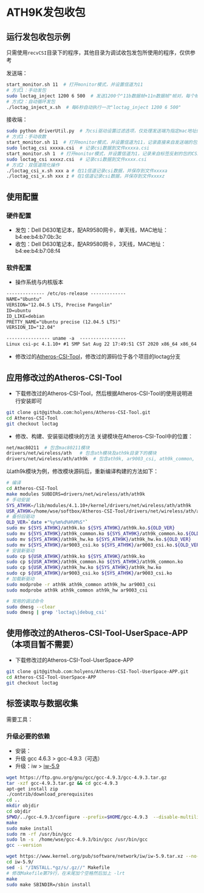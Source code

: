 # ATH9K发包收包

## 运行发包收包示例

只需使用`recvCSI`目录下的程序，其他目录为调试收包发包所使用的程序，仅供参考

发送端：

```bash
start_monitor.sh 11  # 打开monitor模式，并设置信道为11
# 方式1：手动发包
sudo loctag_inject 1200 6 500  # 发送1200个"11b数据帧+11n数据帧"帧对，每个帧对之间间隔500us
# 方式2：自动循环发包
./loctag_inject_x.sh  # 每6秒自动执行一次"loctag_inject 1200 6 500"
```

接收端：

```bash
sudo python driverUtil.py  # 为csi驱动设置过滤选项，仅处理发送端为指定mac地址的包
# 方式1：手动收数
start_monitor.sh 11  # 打开monitor模式，并设置信道为11，记录直接来自发送端的包的CSI
sudo loctag_csi xxxxa.csi  # 记录csi数据到文件xxxxa.csi
start_monitor.sh 1  # 打开monitor模式，并设置信道为1，记录来自标签反射的包的CSI
sudo loctag_csi xxxxz.csi  # 记录csi数据到文件xxxx.csi
# 方式2：双信道简化操作
./loctag_csi_x.sh xxx a # 在11信道记录csi数据，并保存到文件xxxxa
./loctag_csi_x.sh xxx z # 在1信道记录csi数据，并保存到文件xxxxz
```

## 使用配置

### 硬件配置

- 发包：Dell D630笔记本，配AR9580网卡，单天线，MAC地址：b4:ee:b4:b7:0b:3c
- 收包：Dell D630笔记本，配AR9580网卡，3天线，MAC地址：b4:ee:b4:b7:08:f4

### 软件配置

- 操作系统与内核版本

```txt
-------------- /etc/os-release -------------
NAME="Ubuntu"
VERSION="12.04.5 LTS, Precise Pangolin"
ID=ubuntu
ID_LIKE=debian
PRETTY_NAME="Ubuntu precise (12.04.5 LTS)"
VERSION_ID="12.04"

---------------- uname -a  -----------------
Linux csi-pc 4.1.10+ #1 SMP Sat Aug 22 17:49:51 CST 2020 x86_64 x86_64 x86_64 GNU/Linux
```

- 修改过的[Atheros-CSI-Tool](https://github.com/holyens/Atheros-CSI-Tool)，修改过的源码位于各个项目的loctag分支

## 应用修改过的Atheros-CSI-Tool

- 下载修改过的Atheros-CSI-Tool，然后根据Atheros-CSI-Tool的使用说明进行安装即可

```bash
git clone git@github.com:holyens/Atheros-CSI-Tool.git
cd Atheros-CSI-Tool
git checkout loctag
```

- 修改、构建、安装驱动模块的方法
关键模块在Atheros-CSI-Tool中的位置：

```bash
net/mac80211  # 包含mac80211模块
drivers/net/wireless/ath   # 包含ath模块及ath9k目录下的模块
drivers/net/wireless/ath/ath9k  # 包含ath9k, ar9003_csi, ath9k_common, ath9k_hw模块
```

以ath9k模块为例，修改模块源码后，重新编译构建的方法如下：

```bash
# 编译
cd Atheros-CSI-Tool
make modules SUBDIRS=drivers/net/wireless/ath/ath9k
# 手动安装
SYS_ATH9K=/lib/modules/4.1.10+/kernel/drivers/net/wireless/ath/ath9k
USR_ATH9K=/home/wse/softbox/Atheros-CSI-Tool/drivers/net/wireless/ath/ath9k  # 据需修改
# 备份旧驱动
OLD_VER=`date +"%y%m%d%H%M%S"`
sudo mv ${SYS_ATH9K}/ath9k.ko ${SYS_ATH9K}/ath9k.ko.${OLD_VER}
sudo mv ${SYS_ATH9K}/ath9k_common.ko ${SYS_ATH9K}/ath9k_common.ko.${OLD_VER}
sudo mv ${SYS_ATH9K}/ath9k_hw.ko ${SYS_ATH9K}/ath9k_hw.ko.${OLD_VER}
sudo mv ${SYS_ATH9K}/ar9003_csi.ko ${SYS_ATH9K}/ar9003_csi.ko.${OLD_VER}
# 安装新驱动
sudo cp ${USR_ATH9K}/ath9k.ko ${SYS_ATH9K}/ath9k.ko
sudo cp ${USR_ATH9K}/ath9k_common.ko ${SYS_ATH9K}/ath9k_common.ko
sudo cp ${USR_ATH9K}/ath9k_hw.ko ${SYS_ATH9K}/ath9k_hw.ko
sudo cp ${USR_ATH9K}/ar9003_csi.ko ${SYS_ATH9K}/ar9003_csi.ko
# 加载新驱动
sudo modprobe -r ath9k ath9k_common ath9k_hw ar9003_csi
sudo modprobe ath9k ath9k_common ath9k_hw ar9003_csi

# 常用的调试命令
sudo dmesg --clear
sudo dmesg | grep 'loctag\|debug_csi'
```

## 使用修改过的Atheros-CSI-Tool-UserSpace-APP（本项目暂不需要）

- 下载修改过的Atheros-CSI-Tool-UserSpace-APP

```bash
git clone git@github.com:holyens/Atheros-CSI-Tool-UserSpace-APP.git
cd Atheros-CSI-Tool-UserSpace-APP
git checkout loctag
```

## 标签读取与数据收集

需要工具：

### 升级必要的依赖
- 安装：
- 升级 gcc 4.6.3 > gcc-4.9.3（可选）
- 升级：iw > [iw-5.9](http://www.linuxfromscratch.org/blfs/view/svn/basicnet/iw.html)

```bash
wget https://ftp.gnu.org/gnu/gcc/gcc-4.9.3/gcc-4.9.3.tar.gz
tar -xzf gcc-4.9.3.tar.gz && cd gcc-4.9.3
apt-get install zip
./contrib/download_prerequisites
cd ..
mkdir objdir
cd objdir
$PWD/../gcc-4.9.3/configure --prefix=$HOME/gcc-4.9.3  --disable-multilib
make
sudo make install
sudo rm -rf /usr/bin/gcc
sudo ln -s  /home/wse/gcc-4.9.3/bin/gcc /usr/bin/gcc
gcc --version

wget https://www.kernel.org/pub/software/network/iw/iw-5.9.tar.xz --no-check-certificate
cd iw-5.9/
sed -i "/INSTALL.*gz/s/.gz//" Makefile
# 修改Makefile第79行，在末尾加个空格然后加上 -lrt
make
sudo make SBINDIR=/sbin install
```

###